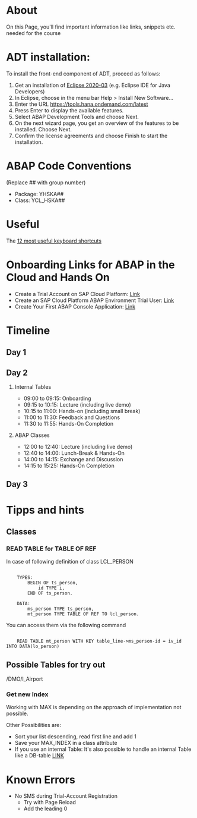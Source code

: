 # About

On this Page, you'll find important information like links, snippets etc. needed for the course

# ADT installation:
To install the front-end component of ADT, proceed as follows:
1. Get an installation of [Eclipse 2020-03](https://www.eclipse.org/downloads/packages/release/2020-03/r) (e.g. Eclipse IDE for Java Developers)
2. In Eclipse, choose in the menu bar Help > Install New Software...
3. Enter the URL <https://tools.hana.ondemand.com/latest>
4. Press Enter to display the available features.
5. Select ABAP Development Tools and choose Next.
6. On the next wizard page, you get an overview of the features to be installed. Choose Next.
7. Confirm the license agreements and choose Finish to start the installation.
<!-- Quelle: https://tools.hana.ondemand.com/#abap -->

# ABAP Code Conventions
(Replace ## with group number)
* Package: YHSKA##
* Class: YCL_HSKA##

# Useful
The [12 most useful keyboard shortcuts](https://soschlegel.github.io/abap_hska/ABAP_Shortcuts.html)

# Onboarding Links for ABAP in the Cloud and Hands On
* Create a Trial Account on SAP Cloud Platform: [Link](https://developers.sap.com/tutorials/hcp-create-trial-account.html)
* Create an SAP Cloud Platform ABAP Environment Trial User: [Link](https://developers.sap.com/tutorials/abap-environment-trial-onboarding.html)
* Create Your First ABAP Console Application: [Link](https://developers.sap.com/tutorials/abap-environment-console-application.html)



# Timeline

## Day 1

## Day 2

1. Internal Tables
    * 09:00 to 09:15: Onboarding
    * 09:15 to 10:15: Lecture (including live demo)
    * 10:15 to 11:00: Hands-on (including small break)
    * 11:00 to 11:30: Feedback and Questions
    * 11:30 to 11:55: Hands-On Completion

2. ABAP Classes
   * 12:00 to 12:40: Lecture (including live demo)
   * 12:40 to 14:00: Lunch-Break & Hands-On
   * 14:00 to 14:15: Exchange and Discussion
   * 14:15 to 15:25: Hands-On Completion


## Day 3

# Tipps and hints

## Classes

### READ TABLE for TABLE OF REF

In case of following definition of class LCL_PERSON

``` abap

    TYPES:
        BEGIN OF ts_person,
            id TYPE i,
        END OF ts_person.

    DATA:
        ms_person TYPE ts_person,
        mt_person TYPE TABLE OF REF TO lcl_person.

```

You can access them via the following command

``` abap

    READ TABLE mt_person WITH KEY table_line->ms_person-id = iv_id INTO DATA(lo_person)

```

## Possible Tables for try out

/DMO/I_Airport

### Get new Index

Working with MAX is depending on the approach of implementation not possible.

Other Possibilities are:
* Sort your list descending, read first line and add 1
* Save your MAX_INDEX in a class attribute
* If you use an internal Table: It's also possible to handle an internal Table like a DB-table [LINK](https://help.sap.com/doc/abapdocu_752_index_htm/7.52/de-DE/abapselect_itab.htm)

# Known Errors
   
* No SMS during Trial-Account Registration
  - Try with Page Reload
  - Add the leading 0
